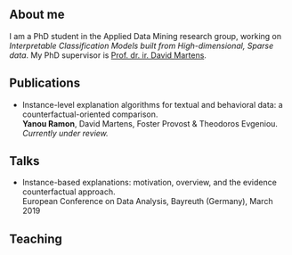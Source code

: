 ## About me

I am a PhD student in the Applied Data Mining research group, working on *Interpretable Classification Models built from High-dimensional, Sparse data*. My PhD supervisor is [Prof. dr. ir. David Martens](https://www.uantwerpen.be/nl/personeel/david-martens/).  

## Publications

* Instance-level explanation algorithms for textual and behavioral data: a counterfactual-oriented comparison. <br/> **Yanou Ramon**, David Martens, Foster Provost & Theodoros Evgeniou. <br/> *Currently under review.*


## Talks

* Instance-based explanations: motivation, overview, and the evidence counterfactual approach. <br/> European Conference on Data Analysis, Bayreuth (Germany), March 2019

## Teaching

